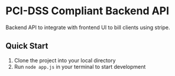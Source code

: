# PCI-DSS Compliant Backend API
Backend API to integrate with frontend UI to bill clients using stripe.

## Quick Start
1. Clone the project into your local directory
2. Run `node app.js` in your terminal to start development 